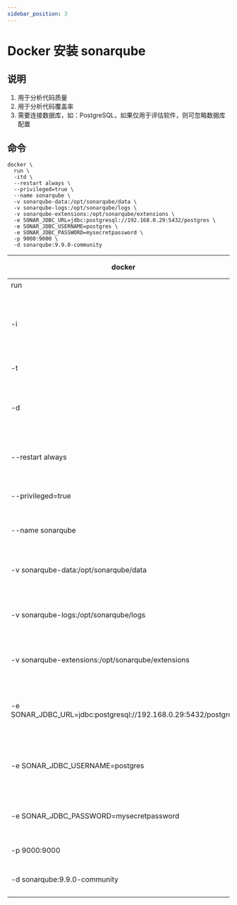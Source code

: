 ```yaml
---
sidebar_position: 3
---
```


# Docker 安装 sonarqube

## 说明

1. 用于分析代码质量
2. 用于分析代码覆盖率
3. 需要连接数据库，如：PostgreSQL，如果仅用于评估软件，则可忽略数据库配置

## 命令

```shell
docker \
  run \
  -itd \
  --restart always \
  --privileged=true \
  --name sonarqube \
  -v sonarqube-data:/opt/sonarqube/data \
  -v sonarqube-logs:/opt/sonarqube/logs \
  -v sonarqube-extensions:/opt/sonarqube/extensions \
  -e SONAR_JDBC_URL=jdbc:postgresql://192.168.0.29:5432/postgres \
  -e SONAR_JDBC_USERNAME=postgres \
  -e SONAR_JDBC_PASSWORD=mysecretpassword \
  -p 9000:9000 \
  -d sonarqube:9.9.0-community
```

| docker                                                         | docker 命令          |
|----------------------------------------------------------------|--------------------|
| run                                                            | 运行                 |
| -i                                                             | 交互式保持STDIN打开，即使未连接 |
| -t                                                             | 分配一个伪tty           |
| -d                                                             | 分离后台运行容器并打印容器ID    |
| --restart always                                               | 容器是否跟随Docker重启     |
| --privileged=true                                              | 授予此容器扩展权限          |
| --name sonarqube                                               | 为容器指定名称            |
| -v sonarqube-data:/opt/sonarqube/data                          | 挂载卷，数据储存路径         |
| -v sonarqube-logs:/opt/sonarqube/logs                          | 挂载卷，日志储存路径         |
| -v sonarqube-extensions:/opt/sonarqube/extensions              | 挂载卷，组件储存路径         |
| -e SONAR_JDBC_URL=jdbc:postgresql://192.168.0.29:5432/postgres | 环境变量，指定数据库连接串      |
| -e SONAR_JDBC_USERNAME=postgres                                | 环境变量，指定数据库用户名      |
| -e SONAR_JDBC_PASSWORD=mysecretpassword                        | 环境变量，指定数据库密码       |
| -p 9000:9000                                                   | 端口映射               |
| -d sonarqube:9.9.0-community                                   | 指定使用的镜像            |
